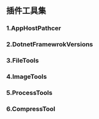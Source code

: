 ## 插件工具集

### 1.AppHostPathcer

### 2.DotnetFramewrokVersions

### 3.FileTools

### 4.ImageTools

### 5.ProcessTools

### 6.CompressTool